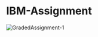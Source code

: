 # IBM-Assignment

![GradedAssignment-1](https://user-images.githubusercontent.com/100592839/206278404-79c715c2-9b5a-4984-a68c-3ee684fbecf5.png)
